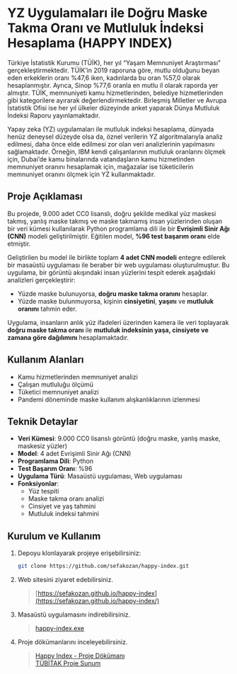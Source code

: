 # YZ Uygulamaları ile Doğru Maske Takma Oranı ve Mutluluk İndeksi Hesaplama (HAPPY INDEX)

Türkiye İstatistik Kurumu (TÜİK), her yıl “Yaşam Memnuniyet Araştırması” gerçekleştirmektedir. TÜİK’in 2019 raporuna göre, mutlu olduğunu beyan eden erkeklerin oranı %47,6 iken, kadınlarda bu oran %57,0 olarak hesaplanmıştır. Ayrıca, Sinop %77,6 oranla en mutlu il olarak raporda yer almıştır. TÜİK, memnuniyeti kamu hizmetlerinden, belediye hizmetlerinden gibi kategorilere ayırarak değerlendirmektedir. Birleşmiş Milletler ve Avrupa İstatistik Ofisi ise her yıl ülkeler düzeyinde anket yaparak Dünya Mutluluk İndeksi Raporu yayınlamaktadır.

Yapay zeka (YZ) uygulamaları ile mutluluk indeksi hesaplama, dünyada henüz deneysel düzeyde olsa da, öznel verilerin YZ algoritmalarıyla analiz edilmesi, daha önce elde edilmesi zor olan veri analizlerinin yapılmasını sağlamaktadır. Örneğin, IBM kendi çalışanlarının mutluluk oranlarını ölçmek için, Dubai’de kamu binalarında vatandaşların kamu hizmetinden memnuniyet oranını hesaplamak için, mağazalar ise tüketicilerin memnuniyet oranını ölçmek için YZ kullanmaktadır.

## Proje Açıklaması
Bu projede, 9.000 adet CC0 lisanslı, doğru şekilde medikal yüz maskesi takmış, yanlış maske takmış ve maske takmamış insan yüzlerinden oluşan bir veri kümesi kullanılarak Python programlama dili ile bir **Evrişimli Sinir Ağı (CNN)** modeli geliştirilmiştir. Eğitilen model, **%96 test başarım oranı** elde etmiştir.

Geliştirilen bu model ile birlikte toplam **4 adet CNN modeli** entegre edilerek bir masaüstü uygulaması ile beraber bir web uygulaması oluşturulmuştur. Bu uygulama, bir görüntü akışındaki insan yüzlerini tespit ederek aşağıdaki analizleri gerçekleştirir:
- Yüzde maske bulunuyorsa, **doğru maske takma oranını** hesaplar.
- Yüzde maske bulunmuyorsa, kişinin **cinsiyetini**, **yaşını** ve **mutluluk oranını** tahmin eder.

Uygulama, insanların anlık yüz ifadeleri üzerinden kamera ile veri toplayarak **doğru maske takma oranı** ile **mutluluk indeksinin yaşa, cinsiyete ve zamana göre dağılımını** hesaplamaktadır.

## Kullanım Alanları
- Kamu hizmetlerinden memnuniyet analizi
- Çalışan mutluluğu ölçümü
- Tüketici memnuniyet analizi
- Pandemi döneminde maske kullanım alışkanlıklarının izlenmesi

## Teknik Detaylar
- **Veri Kümesi**: 9.000 CC0 lisanslı görüntü (doğru maske, yanlış maske, maskesiz yüzler)
- **Model**: 4 adet Evrişimli Sinir Ağı (CNN)
- **Programlama Dili**: Python
- **Test Başarım Oranı**: %96
- **Uygulama Türü**: Masaüstü uygulaması, Web uygulaması
- **Fonksiyonlar**:
  - Yüz tespiti
  - Maske takma oranı analizi
  - Cinsiyet ve yaş tahmini
  - Mutluluk indeksi tahmini

## Kurulum ve Kullanım
1. Depoyu klonlayarak projeye erişebilirsiniz:
   ```bash
   git clone https://github.com/sefakozan/happy-index.git
   ```
2. Web sitesini ziyaret edebilirsiniz. 
    > [https://sefakozan.github.io/happy-index](https://sefakozan.github.io/happy-index/)
3. Masaüstü uygulamasını indirebilirsiniz. 
    > [happy-index.exe](https://sefakozan.github.io/happy-index/happy-index.exe)
4. Proje dökümanlarını inceleyebilirsiniz. 
    > [Happy Index - Proje Dökümanı](https://sefakozan.github.io/happy-index/docs/Happy%20Index%20-%20Proje%20D%C3%B6k%C3%BCman%C4%B1.pdf)  
    >  [TÜBİTAK Proje Sunum](https://sefakozan.github.io/happy-index/docs/T%C3%9CB%C4%B0TAK%20Proje%20Sunum.pdf)
